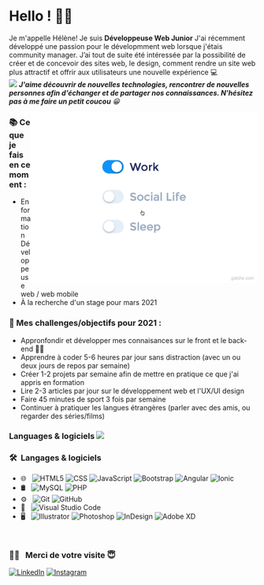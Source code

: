 <!-- Greeting -->
# Hello ! :wave::smiley:

<!--Introduction -->
Je m'appelle Hélène! Je suis **Développeuse Web Junior**  J'ai récemment développé une passion pour le dévelopmment web lorsque j'étais community manager. J’ai tout de suite été intéressée par la possibilité de créer et de concevoir des sites web, le design, comment rendre un site web plus attractif et offrir aux utilisateurs une nouvelle expérience 💻
<br>
<img src="https://media.giphy.com/media/LnQjpWaON8nhr21vNW/giphy.gif" width="40"> <em><b>J'aime découvrir de nouvelles technologies, rencontrer de nouvelles personnes afin d'échanger et de partager nos connaissances. N'hésitez pas à me faire un petit coucou </b> 😁 </em>



<!-- gif Image -->
<img src="https://github.com/helene90s/helene90s/blob/main/life_balance.gif" alt="side Image" align="right" width="460" height="auto" />

### 📚  Ce que je fais en ce moment : 
* En formation Développeuse web / web mobile 
* À la recherche d'un stage pour mars 2021

### 🌱 Mes challenges/objectifs pour 2021 :

* Appronfondir et développer mes connaisances sur le front et le back-end 👩‍💻 
* Apprendre à coder 5-6 heures par jour sans distraction (avec un ou deux jours de repos par semaine)
* Créer 1-2 projets par semaine afin de mettre en pratique ce que j'ai appris en formation 
* Lire 2-3 articles par jour sur le développement web et l'UX/UI design
* Faire 45 minutes de sport 3 fois par semaine
* Continuer à pratiquer les langues étrangères (parler avec des amis, ou regarder des séries/films)

 ### Languages & logiciels <img src="https://media.giphy.com/media/WUlplcMpOCEmTGBtBW/giphy.gif" width="30">

<h3> 🛠 &nbsp;Langages & logiciels</h3>


- 🌐 &nbsp;
  ![HTML5](https://img.shields.io/badge/-HTML5-333333?style=flat&logo=HTML5)
  ![CSS](https://img.shields.io/badge/-CSS-333333?style=flat&logo=CSS3&logoColor=1572B6)
  ![JavaScript](https://img.shields.io/badge/-JavaScript-333333?style=flat&logo=javascript)
  ![Bootstrap](https://img.shields.io/badge/-Bootstrap-333333?style=flat&logo=bootstrap&logoColor=563D7C)
  ![Angular](https://img.shields.io/badge/-Angular-333333?style=flat&logo=angular&logoColor=563D7C)
  ![Ionic](https://img.shields.io/badge/-Ionic-333333?style=flat&logo=ionic&logoColor=563D7C)
- 🛢 &nbsp;
  ![MySQL](https://img.shields.io/badge/-MySQL-333333?style=flat&logo=mysql)
  ![PHP](https://img.shields.io/badge/-PHP-333333?style=flat&logo=php)
- ⚙️ &nbsp;
  ![Git](https://img.shields.io/badge/-Git-333333?style=flat&logo=git)
  ![GitHub](https://img.shields.io/badge/-GitHub-333333?style=flat&logo=github)
- 🔧 &nbsp;
  ![Visual Studio Code](https://img.shields.io/badge/-Visual%20Studio%20Code-333333?style=flat&logo=visual-studio-code&logoColor=007ACC)
- 🖥 &nbsp;
  ![Illustrator](https://img.shields.io/badge/-Illustrator-333333?style=flat&logo=adobe-illustrator)
  ![Photoshop](https://img.shields.io/badge/-Photoshop-333333?style=flat&logo=adobe-photoshop)
  ![InDesign](https://img.shields.io/badge/-InDesign-333333?style=flat&logo=adobe-indesign)
  ![Adobe XD](https://img.shields.io/badge/-AdobeXD-333333?style=flat&logo=adobe-xd)
  


<br/>

<h3> 🤝🏻 &nbsp; Merci de votre visite 😇 </h3>

<p align="center">

<a href="https://www.linkedin.com/in/helenesambath"><img alt="LinkedIn" src="https://img.shields.io/badge/LinkedIn-Hélène%20Sambath-blue?style=flat-square&logo=linkedin"></a>
<a href="https://www.instagram.com/sate_your_appetite/"><img alt="Instagram" src="https://img.shields.io/badge/Instagram-sate__your__appetite-blue?style=flat-square&logo=instagram"></a>

</p>

